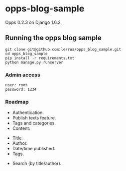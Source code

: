opps-blog-sample
=====================

Opps 0.2.3 on Django 1.6.2

## Running the opps blog sample
    
    git clone git@github.com:lerrua/opps_blog_sample.git
    cd opps_blog_sample
    pip install -r requirements.txt
    python manage.py runserver

### Admin access
    user: root
    password: 1234

### Roadmap
* Authentication.
* Publish texts feature. 
* Tags and categories.
* Content:
 - Title.
 - Author.
 - Date/time published.
 - Tags.
* Search (by title/author).

